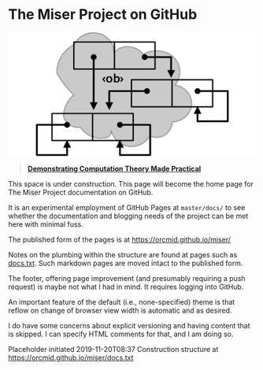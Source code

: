 <!-- index.md 0.0.6                 UTF-8                    dh:2023-08-14 -->
<!--|----1----|----2----|----3----|----4----|----5----|----6----|----7----|-->
<!-- source <https://github.com/orcmid/miser/blob/master/docs/index.md>
     construction structure, manifest, and job jar at
     <https://orcmid.github.io/miser/docs.txt>
     -->
# The Miser Project on GitHub

![The Miser Project oMiser logo](images/n170601d2.png)

> [**Demonstrating Computation Theory Made Practical**](synopsis/)

This space is under construction.  This page will become the home page for
The Miser Project documentation on GitHub.

It is an experimental employment of GitHub Pages at `master/docs/` to see
whether the documentation and blogging needs of the project can be met here
with minimal fuss.

The published form of the pages is at <https://orcmid.github.io/miser/>

Notes on the plumbing within the structure are found at pages such as
[docs.txt](docs.txt).  Such markdown pages are moved intact to the published
form.

The footer, offering page improvement (and presumably requiring a push
request) is maybe not what I had in mind.  It requires logging into GitHub.

An important feature of the default (i.e., none-specified) theme is that
reflow on change of browser view width is automatic and as desired.

I do have some concerns about explicit versioning and having content that
is skipped.  I can specify HTML comments for that, and I am doing so.

Placeholder initiated 2019-11-20T08:37
Construction structure at <https://orcmid.github.io/miser/docs.txt>
<!--

  0.0.5 2023-08-14T22:03Z change location of the image, simplify a bit
  0.0.4 2019-11-20 placeholder remarks
     -->
<!--                *** end of docs/index.md ***                           -->
